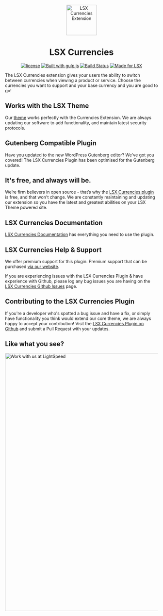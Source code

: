 <p align="center"><a target="_blank" href="https://lsx.lsdev.biz/"><img width="100px;" src="https://lsx.lsdev.biz/wp-content/uploads/2019/07/currencies-icon-256x256.jpg" alt="LSX Currencies Extension"></a>
</p>
<h1 align="center">LSX Currencies</h1>

<p align="center">
	<a href="https://www.gnu.org/licenses/gpl-3.0.en.html"><img src="https://poser.pugx.org/woocommerce/woocommerce/license" alt="license"></a>
    <a href="http://gulpjs.com/"><img src="https://img.shields.io/badge/built%20with-gulp.js-green.svg" alt="Built with gulp.js"></a> 
    <a href="https://travis-ci.org/lightspeeddevelopment/lsx-currencies/"><img src="https://travis-ci.com/lightspeeddevelopment/lsx-currencies.svg?branch=master" alt="Build Status"></a>
    <a href="https://lsx.lsdev.biz/"><img src="https://lsx.lsdev.biz/wp-content/uploads/2019/06/Designed-for-LSX-Theme-blue.png" alt="Made for LSX"></a>
</p>

The LSX Currencies extension gives your users the ability to switch between currencies when viewing a product or service. Choose the currencies you want to support and your base currency and you are good to go! 

## Works with the LSX Theme
Our [theme](https://lsx.lsdev.biz/) works perfectly with the Currencies Extension. We are always updating our software to add functionality, and maintain latest security protocols.

## Gutenberg Compatible Plugin
Have you updated to the new WordPress Gutenberg editor? We've got you covered! The LSX Currencies Plugin has been optimised for the Gutenberg update. 

## It's free, and always will be.
We’re firm believers in open source - that’s why the [LSX Currencies plugin](https://lsx.lsdev.biz/) is free, and that won't change. We are constantly maintaining and updating our extension so you have the latest and greatest abilities on your LSX Theme powered site. 

## LSX Currencies Documentation

[LSX Currencies Documentation](https://lsx.lsdev.biz/documentation/lsx-currencies/) has everything you need to use the plugin.

## LSX Currencies Help & Support

We offer premium support for this plugin. Premium support that can be purchased [via our website](https://www.lsdev.biz/services/support/).

If you are experiencing issues with the LSX Currencies Plugin & have experience with Github, please log any bug issues you are having on the [LSX Currencies Github Issues](https://github.com/lightspeeddevelopment/lsx-currencies/issues/) page.

## Contributing to the LSX Currencies Plugin

If you're a developer who's spotted a bug issue and have a fix, or simply have functionality you think would extend our core theme, we are always happy to accept your contribution! Visit the [LSX Currencies Plugin on Github](https://github.com/lightspeeddevelopment/lsx-currencies/) and submit a Pull Request with your updates.

## Like what you see?
<a href="https://www.lsdev.biz/contact/"><img src="https://www.lsdev.biz/wp-content/uploads/2020/02/work-with-lightspeed.png" width="850" alt="Work with us at LightSpeed"></a>
